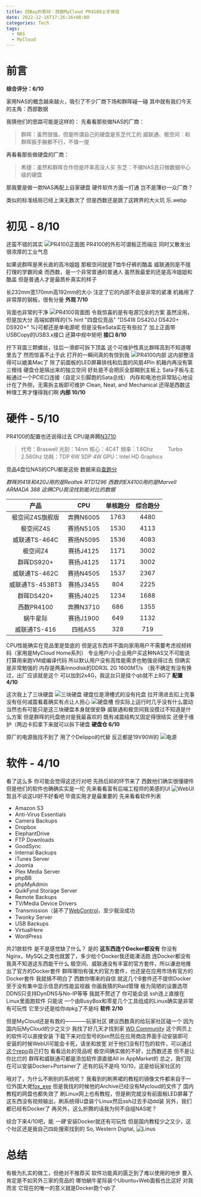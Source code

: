 ```yaml
---
title: 四Bay的答辩：西数MyCloud PR4100上手体验
date: 2022-12-16T17:26:26+08:00
categories: Tech
tags:
  - NAS
  - MyCloud
---
```


# 前言

**综合评分：6/10**

家用NAS的概念越来越火，吸引了不少厂商下场和群晖碰一碰
其中就有我们今天的主角：西部数据

我猜他们的思路可能是这样的：
先看看那些做NAS的厂商：
> 群晖：虽然很强，但是所谓自己的硬盘是东芝代工的
> 威联通、极空间：和群晖扳手腕都不行，不值一提

再看看那些做硬盘的厂商：
> 希捷：虽然和群晖合作但是坏率高没人买
> 东芝：不做NAS且只做数据中心级的硬盘

那我要是做一款NAS再配上自家硬盘
硬件软件方面一打通
岂不是薄纱一众厂商？

类似的标准结局已经上演无数次了
但是西数还是跳了这跨界的大火坑
乐.webp

# 初见 - 8/10
还蛮不错的其实
![PR4100正面图](PR4100正面.webp)
PR4100的外形可谓板正而端庄
同时又散发出很浓厚的工业气息

如果说群晖是黑长直的高冷姐姐
那极空间就是T恤牛仔裤的酷盖
威联通则是不擅打理的学霸同桌
而西数，是一个非常普通的普通人
虽然我最爱的还是高冷姐姐和酷盖
但是普通人才是最质朴真实的样子

长232mm宽170mm高192mm的大小
注定了它的内部不会是非常的紧凑
机箱用了非常厚的钢板，很有分量
**外观 7/10**

背面也非常的干净
![PR4100背面图](PR4100背面.webp)
令我惊喜的是有电源冗余的方案
虽然没用，但是加大分
高端如群晖的{% hint "四盘位竞品" "DS418 DS420J DS420+ DS920+" %}可都还是单电源呢
但是没有eSata实在有些拉了
加上正面带USBCopy的USB3.x接口
还算中规中矩吧
**接口 8/10**

拧下背面三颗螺丝，往后一滑即可拆下顶盖
这个可维护性真比群晖高到不知道哪里去了
然而惊喜不止于此
打开的一瞬间真的有惊到我
![PR4100内部](PR4100内部.webp)
这内部整洁得可以媲美Mac了
除了前面板的LED屏幕排线和后面的风扇4Pin
机箱内再没有第三根线
硬盘仓是隔出来的独立空间
好处是不会把灰全部糊到主板上
Sata子板与主板通过一个PCIE口连接（自定义引脚跑的Sata总线）
内存和电池也非常贴心地设计在了外侧，无需拆主板即可维护
Clean, Neat, and Mechanical
还得是西数这种理工男才懂得我们啊
**内部 10/10**

# 硬件 - 5/10
PR4100的配置也还说得过去
CPU是奔腾[N3710](https://www.intel.cn/content/www/cn/zh/products/sku/91830/intel-pentium-processor-n3710-2m-cache-up-to-2-56-ghz/specifications.html)
> 代号：Braswell
> 光刻：14nm
> 核心：4C4T
> 频率：1.6Ghz 
> $\qquad$ Turbo 2.56Ghz
> 功耗：TDP 6W SDP 4W
> GPU：Intel HD Graphics

竞品4盘位NAS的CPU都是这些
数据来自[查跑分](http://www.chapaofen.com/)

*群晖的418和420J用的是Realtek RTD1296*
*西数的EX4100用的是Marvell ARMADA 388*
*这俩CPU我没找到能对比的数据*

|产品            |CPU  |单核跑分|综合跑分|
|:-------------:|:--------:|:---:|:--:|
|极空间Z4S旗舰版  |奔腾N6005  |1763 |4480|
|极空间Z4S       |赛扬N5105  |1530 |4113|
|威联通TS-464C   |赛扬N5095  |1536 |4083|
|极空间Z4        |赛扬J4125  |1171 |3002|
|群晖DS920+      |赛扬J4125  |1171 |3002|
|威联通TS-462C   |赛扬N4505  |1537 |2367|
|威联通TS-453BT3 |赛扬J3455  |804  |2225|
|群晖DS420+      |赛扬J4025  |1234 |1688|
|西数PR4100      |奔腾N3710  |686	 |1355|
|蜗牛星际         |赛扬J1900  |649	|1132|
|威联通TS-416    |四核A55    |328	 |719|

CPU性能确实在竞品里是垫底的
但是这东西并不面向家用用户不需要考虑视频转码（家用是MyCloud Home系列）
专业用户/小企业用户买这种NAS又不可能说打算用来跑VM或编译代码
所以默认用户没有高性能需求也勉强说得过去
但确实是非常勉强的
内存是两条Innodisk的DDR3L 2G 1600MT/s
（我不确定有没有换过，出厂应该就是这个
可以加到2x4G，我这台只是挂个qb就不上8G了
**配置 4/10**

这次我上了三块硬盘
![三块硬盘](硬盘.webp)
硬盘位是滑槽式的没有托盘
拉开滑进去扣上完事
没有任何减震看着确实有点让人担心
![硬盘槽](硬盘槽.webp)
但实际上运行时几乎没有什么震动
当然也有可能只是这三块硬盘本身就很安静
威联通和极空间我没摸过不知道是什么方案
但是群晖的托盘绝对是我最喜欢的
既有减震结构又固定得很结实
还便于维护（两边卡扣拿下来就可以拆下硬盘
**硬盘仓 6/10**

原厂的电源我找不到了
用了个Delippo的代替
反正都是19V90W的
![电源](电源.webp)

# 软件 - 4/10
看了这么多
你可能会觉得这还行对吧
先扬后抑的环节来了
西数他们确实很懂硬件
但是他们的软件也确确实实是一坨
先来看看富有后端工程师的美感的UI
![WebUI](WebUI.webp)
暂且不谈这UI好不好看吧
毕竟实用才是最重要的
先来看看软件列表
* Amazon S3
* Anti-Virus Essentials
* Camera Backups
* Dropbox
* ElephantDrive
* FTP Downloads
* GoodSync
* Internal Backups
* iTunes Server
* Joomla
* Plex Media Server
* phpBB
* phpMyAdmin
* QuikFynd Storage Server
* Remote Backups
* TV/Media Device Drivers
* Transmission（装不了[WebControl](https://github.com/ronggang/transmission-web-control)，至少我没成功
* Twonky Server
* USB Backups
* VirtualHere
* WordPress

共21款软件
是不是感觉缺了什么？
是的
**这东西连个Docker都没有**
你没有Nginx，MySQL之类也就罢了，多少给个Docker我还能凑活跑
连Docker都没有我真不知道这东西能干什么
极空间、威联通没有丰富的官方套件，所以谦逊地推出了官方的Docker套件
群晖哪怕有强大的官方套件，也还是在应用市场有官方的Docker套件
我就搞不明白了
西数你哪来的自信
就这几个B套件还不提供Docker
至于没有集中显示信息的性能监视器
你画我猜的Raid管理
极为简陋的设置选项
DDNS只支持DynDNS与No-IP等等
我就不赘述了
你可能会说 ssh连上直接在Linux里面跑软件
只能说 一个由BusyBox和零星几个工具组成的Linux确实是非常有可玩性
它至少还是给你dpkg了不是吗
**软件 2/10**

但是MyCloud还是有救的————玩家社区
建议西数真的给玩家社区磕一个
因为国内玩MyCloud的少之又少
我找了好几天才找到家
[WD Community](https://wdcommunity.com/)
这个网页上的软件可以直接安装
下载下来对应型号的bin然后在应用商店界面手动安装即可
安装的时候WebUI可能会卡死，请坐和放宽
对于他们没有打包的软件，可以通过[这个repo](https://github.com/WDCommunity/wdpksrc)自己打包
看看远处的竞品呢
极空间确实做的不好，比西数还差
但不是让你比烂的
群晖和威联通可都是添加软件源直接All in AppMarket的
总之，我们现在可以安装Docker+Portainer了
还有的玩不是吗
10/10，这是给玩家社区的

哦对了，为什么不刷别的系统呢？
我看到的刷黑裙的教程的镜像文件都来自于一位外国大佬[fox_exe](https://fox-exe.ru/)
但是我找的时候他的Archive已经没有Mycloud的文件了
国内教程的网盘也都失效了
刷Linux网上也有教程，但是刷完就没有前面板LED屏幕了
这东西没有视频输出，刷系统得U盘装个Linux然后ssh过去手动dd装
另外，我们都已经有Docker了
再另外，这么折腾的话我为何不自组NAS呢？

综合下来4/10吧，能 *一键* 安装Docker就还有可玩性
但是国内教程少之又少，这个社区还是我自己四处搜索找到的
So, Western Digital,
![Linus](Linus.webp)

# 总结
有极为扎实的做工，但绝对不推荐买
软件功能真的匮乏到了难以使用的地步
要入肯定是不如另外三家的竞品的
哪怕蜗牛星际装个Ubuntu+Web面板也比这好
对我而言
它现在的唯一的意义就是Docker跑个qb了
